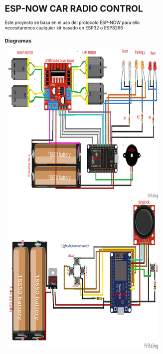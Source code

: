 # ESP-NOW CAR RADIO CONTROL
Este proyecto se basa en el uso del protocolo ESP-NOW para ello necesitaremos cualquier kit basado en ESP32 o ESP8266


### Diagramas
<p align="center">
<img src="/IMAGES/01_RX_RC_ESPNOW_CARS_ESP32.jpg" width="480" height="480" alt="Receptor ESP32">
<img src="/IMAGES/00_TX_RC_ESPNOW_CARS_ESP8266.jpg" width="480" height="480" alt="Transmisor ESP8266">
</p>
